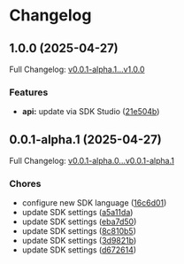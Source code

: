 # Changelog

## 1.0.0 (2025-04-27)

Full Changelog: [v0.0.1-alpha.1...v1.0.0](https://github.com/ghaithdallaali/event-portal-python/compare/v0.0.1-alpha.1...v1.0.0)

### Features

* **api:** update via SDK Studio ([21e504b](https://github.com/ghaithdallaali/event-portal-python/commit/21e504b543f6d4647635ace5dadd8f47e5419874))

## 0.0.1-alpha.1 (2025-04-27)

Full Changelog: [v0.0.1-alpha.0...v0.0.1-alpha.1](https://github.com/ghaithdallaali/event-portal-python/compare/v0.0.1-alpha.0...v0.0.1-alpha.1)

### Chores

* configure new SDK language ([16c6d01](https://github.com/ghaithdallaali/event-portal-python/commit/16c6d010e05947960dd2e945200ed0e9ef802576))
* update SDK settings ([a5a11da](https://github.com/ghaithdallaali/event-portal-python/commit/a5a11da2477e01e36abef83e5d2ddd61dbe9d306))
* update SDK settings ([eba7d50](https://github.com/ghaithdallaali/event-portal-python/commit/eba7d50febf5555da368b585596c74644fe7be20))
* update SDK settings ([8c810b5](https://github.com/ghaithdallaali/event-portal-python/commit/8c810b55bfd269f441e7b0e2f6f18505eac07a28))
* update SDK settings ([3d9821b](https://github.com/ghaithdallaali/event-portal-python/commit/3d9821bb02cf8e3c0ef52c7de338a3f9a4cb57f6))
* update SDK settings ([d672614](https://github.com/ghaithdallaali/event-portal-python/commit/d67261492e16a7089430578a45aabd4be14dd83e))
